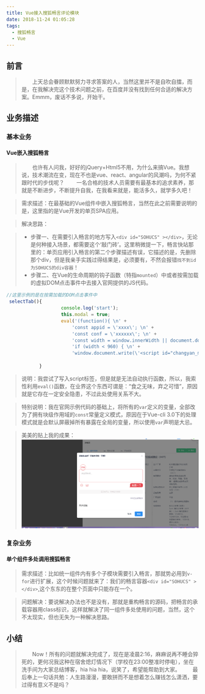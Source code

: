 ```yaml
---
title: Vue接入搜狐畅言评论模块
date: 2018-11-24 01:05:28
tags:
  - 搜狐畅言
  - Vue
---
```


## 前言

>&emsp;&emsp;上天总会眷顾默默努力寻求答案的人，当然这里并不是自吹自擂，而是，在我解决完这个技术问题之前，在百度并没有找到任何合适的解决方案。Emmm，废话不多说，开始干。

## 业务描述

### 基本业务

#### Vue嵌入搜狐畅言

>&emsp;&emsp;也许有人问我，好好的jQuery+Html5不用，为什么来搞Vue。我想说，技术潮流在变，现在不也是vue、react、angular的风潮吗，为何不紧跟时代的步伐呢？
>&emsp;&emsp;一名合格的技术人员需要有最基本的追求素养，那就是不断进步，不断提升自我，在我看来就是，能活多久，就学多久吧！

>需求描述：在最基础的Vue组件中嵌入搜狐畅言，当然在此之前需要说明的是，这里指的是Vue开发的单页SPA应用。

>解决思路：

>- 步骤一、在需要引入畅言的地方写入`<div id="SOHUCS" ></div>`，无论是何种接入场景，都需要这个‘敲门砖’。这里稍微提一下，畅言快站那里的：单页应用引入畅言的第二个步骤描述有误，它描述的是，先删除那个div，但是我亲手实践过得结果是，必须要有，不然会报错`找不到id为SOHUCS的div容器`！
>- 步骤二、在Vue的生命周期的钩子函数（特指`mounted`）中或者按需加载的虚拟DOM点击事件中去接入官网提供的JS代码。
```javascript
//这里示例的是在按需加载的DOM点击事件中
 selectTab(){
                    console.log('start');
                    this.modal = true;
                    eval('(function(){ \n' +
                        'const appid = \'xxxx\'; \n' +
                        'const conf = \'xxxxxx\'; \n' +
                        'const width = window.innerWidth || document.documentElement.clientWidth; \n' +
                        'if (width < 960) { \n' +
                        'window.document.write(\'<script id="changyan_mobile_js" charset="utf-8" type="text/javascript" src="https://changyan.sohu.com/upload/mobile/wap-js/changyan_mobile.js?client_id=\' + appid + \'&conf=\' + conf + \'"><\\/script>\'); } else { var loadJs=function(d,a){var c=document.getElementsByTagName("head")[0]||document.head||document.documentElement;var b=document.createElement("script");b.setAttribute("type","text/javascript");b.setAttribute("charset","UTF-8");b.setAttribute("src",d);if(typeof a==="function"){if(window.attachEvent){b.onreadystatechange=function(){var e=b.readyState;if(e==="loaded"||e==="complete"){b.onreadystatechange=null;a()}}}else{b.onload=a}}c.appendChild(b)};loadJs("https://changyan.sohu.com/upload/changyan.js",function(){window.changyan.api.config({appid:appid,conf:conf})}); } })();')

            }
```

>说明：我尝试了写入script标签，但是就是无法自动执行函数，所以，我索性利用`eval()`函数，在业界这个东西可谓是：“食之无味，弃之可惜”，原因就是它存在一定安全隐患，不过此处使用关系不大。

>特别说明：我在官网示例代码的基础上，将所有的`var`定义的变量，全部改为了拥有块级作用域的`const`常量定义模式，原因在于Vue-cli 3.0下的处理模式就是会默认屏蔽掉所有暴露在全局的变量，所以使用`var`声明是大忌。

>美美的贴上我的成果：
>![alt](changyan/exp.png)

### 复杂业务

#### 单个组件多处调用搜狐畅言

>需求描述：比如统一组件内有多个子模块需要引入畅言，那就势必用到`v-for`进行扩展，这个时候问题就来了：我们的畅言容器`<div id="SOHUCS" ></div>`,这个东东的在整个页面中只能存在一个。

>问题解决：要说解决办法也不是没有，那就是重构畅言的源码，把畅言的承载容器用class标识，这样就解决了同一组件多处使用的问题，当然，这个不太现实，但也无失为一种解决思路。

## 小结

>&emsp;&emsp;Now！所有的问题就解决完成了，现在是凌晨2:16，麻麻说再不睡会猝死的，更何况我这种在宿舍熄灯情况下（学校在23:00整准时停电），坐在洗手间为大家总结博客，hia hia hia，说笑了，希望能帮助到大家。
>&emsp;&emsp;最后奉上一句话共勉：人生路漫漫，要敢拼而不是想着怎么赚钱怎么潇洒，要过得有意义不是吗？
